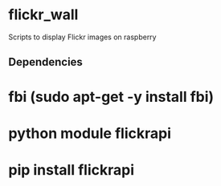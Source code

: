# flickr_wall
Scripts to display Flickr images on raspberry

## Dependencies
# fbi (sudo apt-get -y install fbi)
# python module flickrapi
# pip install flickrapi
